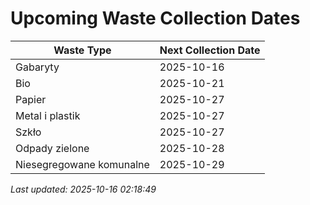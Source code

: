 # Upcoming Waste Collection Dates

| Waste Type | Next Collection Date |
|------------|----------------------|
| Gabaryty | 2025-10-16 |
| Bio | 2025-10-21 |
| Papier | 2025-10-27 |
| Metal i plastik | 2025-10-27 |
| Szkło | 2025-10-27 |
| Odpady zielone | 2025-10-28 |
| Niesegregowane komunalne | 2025-10-29 |


*Last updated: 2025-10-16 02:18:49*
